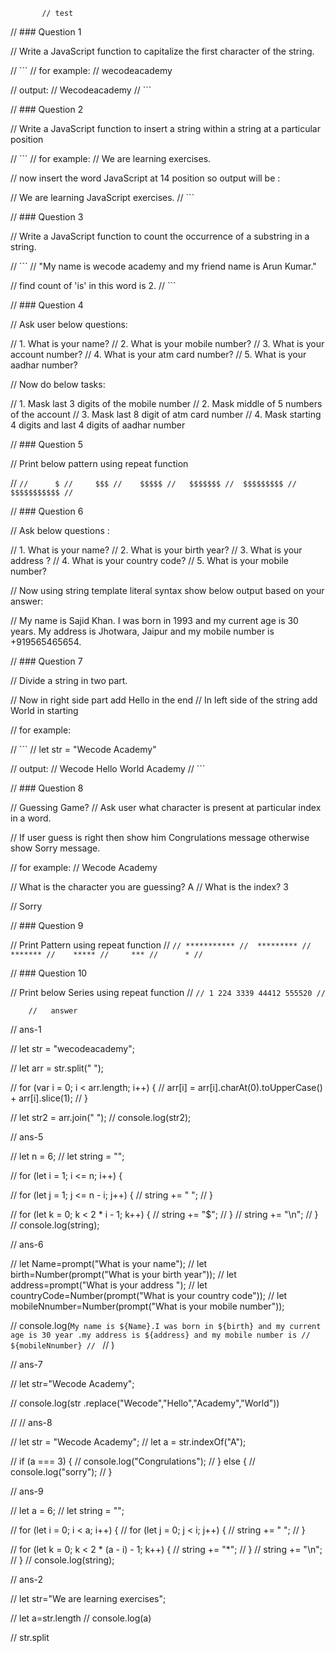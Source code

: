

           // test 


//         ### Question 1

// Write a JavaScript function to capitalize the first character of the string.

// ```
// for example:
// wecodeacademy

// output:
// Wecodeacademy
// ```

// ### Question 2

// Write a JavaScript function to insert a string within a string at a particular position

// ```
// for example:
// We are learning exercises.

// now insert the word JavaScript at 14 position so output will be :

// We are learning JavaScript exercises.
// ```

// ### Question 3

// Write a JavaScript function to count the occurrence of a substring in a string.

// ```
// "My name is wecode academy and my friend name is Arun Kumar."

// find count of 'is' in this word is 2.
// ```

// ### Question 4

// Ask user below questions:

// 1. What is your name?
// 2. What is your mobile number?
// 3. What is your account number?
// 4. What is your atm card number?
// 5. What is your aadhar number?

// Now do below tasks:

// 1. Mask last 3 digits of the mobile number
// 2. Mask middle of 5 numbers of the account
// 3. Mask last 8 digit of atm card number
// 4. Mask starting 4 digits and last 4 digits of aadhar number

// ### Question 5

// Print below pattern using repeat function

// ```
//      $
//     $$$
//    $$$$$
//   $$$$$$$
//  $$$$$$$$$
// $$$$$$$$$$$
// ```

// ### Question 6

// Ask below questions :

// 1. What is your name?
// 2. What is your birth year?
// 3. What is your address ?
// 4. What is your country code?
// 5. What is your mobile number?

// Now using string template literal syntax show below output based on your answer:

// My name is Sajid Khan. I was born in 1993 and my current age is 30 years. My address is Jhotwara, Jaipur and my mobile number is +919565465654.

// ### Question 7

// Divide a string in two part.

// Now in right side part add Hello in the end
// In left side of the string add World in starting

// for example:

// ```
// let str = "Wecode Academy"

// output:
// Wecode Hello World Academy
// ```

// ### Question 8

// Guessing Game?
// Ask user what character is present at particular index in a word.

// If user guess is right then show him Congrulations message otherwise show Sorry message.

// for example:
// Wecode Academy

// What is the character you are guessing? A
// What is the index? 3

// Sorry

// ### Question 9

// Print Pattern using repeat function
// ```
// ***********
//  *********
//   *******
//    *****
//     ***
//      *
// ```

// ### Question 10

// Print below Series using repeat function
// ```
// 1 224 3339 44412 555520
// ```


        //   answer


// ans-1

// let str = "wecodeacademy";

// let arr = str.split(" ");

// for (var i = 0; i < arr.length; i++) {
//   arr[i] = arr[i].charAt(0).toUpperCase() + arr[i].slice(1);
// }

// let str2 = arr.join(" ");
// console.log(str2);




// ans-5

// let n = 6;
// let string = "";

// for (let i = 1; i <= n; i++) {

//   for (let j = 1; j <= n - i; j++) {
//     string += " ";
//   }

//   for (let k = 0; k < 2 * i - 1; k++) {
//     string += "$";
//   }
//   string += "\n";
// }
// console.log(string);




// ans-6

// let Name=prompt("What is your name");
// let birth=Number(prompt("What is your birth year"));
// let address=prompt("What is your address ");
// let countryCode=Number(prompt("What is your country code"));
// let mobileNnumber=Number(prompt("What is your mobile number"));

// console.log(`My name is ${Name}.I was born in ${birth} and my current age is 30 year .my address is ${address} and my mobile number is
//  ${mobileNnumber}
// `
// )



// ans-7

// let str="Wecode Academy";

// console.log(str .replace("Wecode","Hello","Academy","World"))




// // ans-8

// let str = "Wecode Academy";
// let a = str.indexOf("A");

// if (a === 3) {
//   console.log("Congrulations");
// } else {
//   console.log("sorry");
// }




// ans-9

// let a = 6;
// let string = "";

// for (let i = 0; i < a; i++) {
//   for (let j = 0; j < i; j++) {
//     string += " ";
//   }

//   for (let k = 0; k < 2 * (a - i) - 1; k++) {
//     string += "*";
//   }
//   string += "\n";
// }
// console.log(string);



// ans-2

// let str="We are learning exercises";

// let a=str.length
// console.log(a)

// str.split




